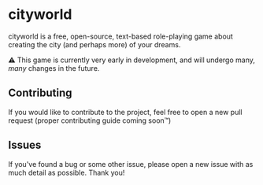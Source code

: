 # cityworld

cityworld is a free, open-source, text-based role-playing game about creating the city (and perhaps more) of your dreams.

⚠️ This game is currently very early in development, and will undergo many, *many* changes in the future.

## Contributing

If you would like to contribute to the project, feel free to open a new pull request (proper contributing guide coming soon™️)

## Issues

If you've found a bug or some other issue, please open a new issue with as much detail as possible. Thank you!

